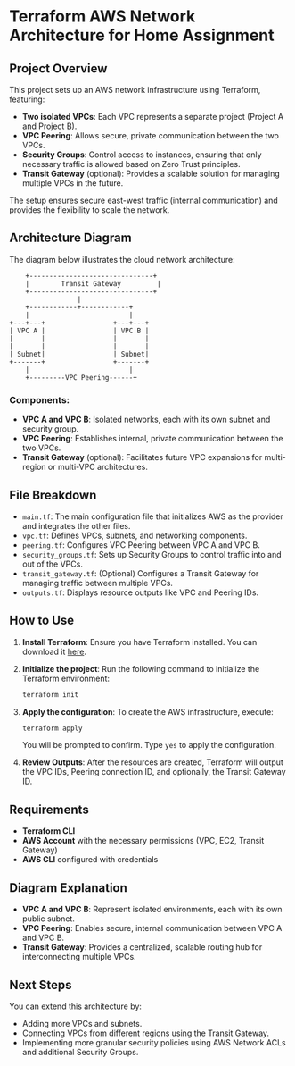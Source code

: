
# Terraform AWS Network Architecture for Home Assignment

## Project Overview

This project sets up an AWS network infrastructure using Terraform, featuring:

- **Two isolated VPCs**: Each VPC represents a separate project (Project A and Project B).
- **VPC Peering**: Allows secure, private communication between the two VPCs.
- **Security Groups**: Control access to instances, ensuring that only necessary traffic is allowed based on Zero Trust principles.
- **Transit Gateway** (optional): Provides a scalable solution for managing multiple VPCs in the future.

The setup ensures secure east-west traffic (internal communication) and provides the flexibility to scale the network.

## Architecture Diagram

The diagram below illustrates the cloud network architecture:

```
    +-------------------------------+
    |        Transit Gateway         |
    +-------------------------------+
                 |
    +------------+------------+
    |                         |
+---+---+                 +---+---+
| VPC A |                 | VPC B |
|       |                 |       |
|       |                 |       |
| Subnet|                 | Subnet|
+-------+                 +-------+
    |                         |
    +---------VPC Peering------+
```

### Components:

- **VPC A and VPC B**: Isolated networks, each with its own subnet and security group.
- **VPC Peering**: Establishes internal, private communication between the two VPCs.
- **Transit Gateway** (optional): Facilitates future VPC expansions for multi-region or multi-VPC architectures.

## File Breakdown

- `main.tf`: The main configuration file that initializes AWS as the provider and integrates the other files.
- `vpc.tf`: Defines VPCs, subnets, and networking components.
- `peering.tf`: Configures VPC Peering between VPC A and VPC B.
- `security_groups.tf`: Sets up Security Groups to control traffic into and out of the VPCs.
- `transit_gateway.tf`: (Optional) Configures a Transit Gateway for managing traffic between multiple VPCs.
- `outputs.tf`: Displays resource outputs like VPC and Peering IDs.

## How to Use

1. **Install Terraform**: Ensure you have Terraform installed. You can download it [here](https://www.terraform.io/downloads.html).

2. **Initialize the project**: Run the following command to initialize the Terraform environment:

   ```bash
   terraform init
   ```

3. **Apply the configuration**: To create the AWS infrastructure, execute:

   ```bash
   terraform apply
   ```

   You will be prompted to confirm. Type `yes` to apply the configuration.

4. **Review Outputs**: After the resources are created, Terraform will output the VPC IDs, Peering connection ID, and optionally, the Transit Gateway ID.

## Requirements

- **Terraform CLI**
- **AWS Account** with the necessary permissions (VPC, EC2, Transit Gateway)
- **AWS CLI** configured with credentials

## Diagram Explanation

- **VPC A and VPC B**: Represent isolated environments, each with its own public subnet.
- **VPC Peering**: Enables secure, internal communication between VPC A and VPC B.
- **Transit Gateway**: Provides a centralized, scalable routing hub for interconnecting multiple VPCs.

## Next Steps

You can extend this architecture by:
- Adding more VPCs and subnets.
- Connecting VPCs from different regions using the Transit Gateway.
- Implementing more granular security policies using AWS Network ACLs and additional Security Groups.
